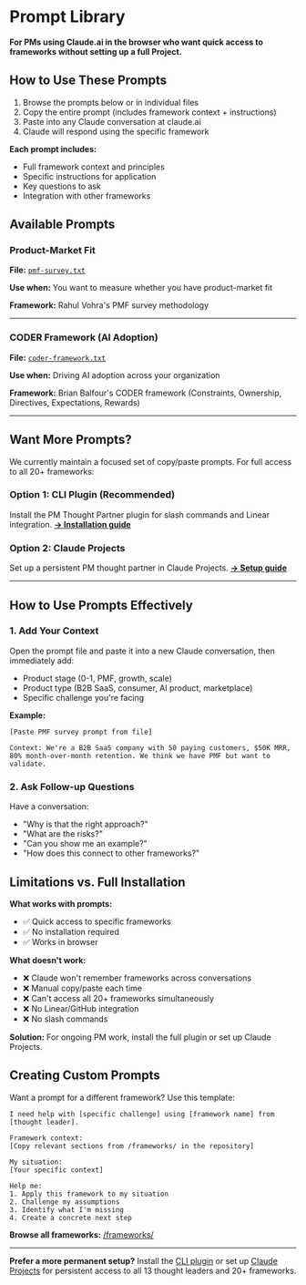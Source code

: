 # Prompt Library

**For PMs using Claude.ai in the browser who want quick access to frameworks without setting up a full Project.**

## How to Use These Prompts

1. Browse the prompts below or in individual files
2. Copy the entire prompt (includes framework context + instructions)
3. Paste into any Claude conversation at claude.ai
4. Claude will respond using the specific framework

**Each prompt includes:**
- Full framework context and principles
- Specific instructions for application
- Key questions to ask
- Integration with other frameworks

## Available Prompts

### Product-Market Fit

**File:** [`pmf-survey.txt`](./pmf-survey.txt)

**Use when:** You want to measure whether you have product-market fit

**Framework:** Rahul Vohra's PMF survey methodology

---

### CODER Framework (AI Adoption)

**File:** [`coder-framework.txt`](./coder-framework.txt)

**Use when:** Driving AI adoption across your organization

**Framework:** Brian Balfour's CODER framework (Constraints, Ownership, Directives, Expectations, Rewards)

---

## Want More Prompts?

We currently maintain a focused set of copy/paste prompts. For full access to all 20+ frameworks:

### Option 1: CLI Plugin (Recommended)
Install the PM Thought Partner plugin for slash commands and Linear integration.
**[→ Installation guide](../INSTALL_PLUGIN.md)**

### Option 2: Claude Projects
Set up a persistent PM thought partner in Claude Projects.
**[→ Setup guide](../CLAUDE_PROJECTS_GUIDE.md)**

---

## How to Use Prompts Effectively

### 1. Add Your Context

Open the prompt file and paste it into a new Claude conversation, then immediately add:
- Product stage (0-1, PMF, growth, scale)
- Product type (B2B SaaS, consumer, AI product, marketplace)
- Specific challenge you're facing

**Example:**
```
[Paste PMF survey prompt from file]

Context: We're a B2B SaaS company with 50 paying customers, $50K MRR,
80% month-over-month retention. We think we have PMF but want to validate.
```

### 2. Ask Follow-up Questions

Have a conversation:
- "Why is that the right approach?"
- "What are the risks?"
- "Can you show me an example?"
- "How does this connect to other frameworks?"

## Limitations vs. Full Installation

**What works with prompts:**
- ✅ Quick access to specific frameworks
- ✅ No installation required
- ✅ Works in browser

**What doesn't work:**
- ❌ Claude won't remember frameworks across conversations
- ❌ Manual copy/paste each time
- ❌ Can't access all 20+ frameworks simultaneously
- ❌ No Linear/GitHub integration
- ❌ No slash commands

**Solution:** For ongoing PM work, install the full plugin or set up Claude Projects.

## Creating Custom Prompts

Want a prompt for a different framework? Use this template:

```
I need help with [specific challenge] using [framework name] from [thought leader].

Framework context:
[Copy relevant sections from /frameworks/ in the repository]

My situation:
[Your specific context]

Help me:
1. Apply this framework to my situation
2. Challenge my assumptions
3. Identify what I'm missing
4. Create a concrete next step
```

**Browse all frameworks:** [/frameworks/](../frameworks/)

---

**Prefer a more permanent setup?** Install the [CLI plugin](../INSTALL_PLUGIN.md) or set up [Claude Projects](../CLAUDE_PROJECTS_GUIDE.md) for persistent access to all 13 thought leaders and 20+ frameworks.

